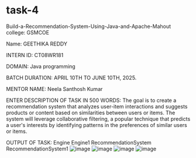 # task-4
Build-a-Recommendation-System-Using-Java-and-Apache-Mahout
college: GSMCOE

Name: GEETHIKA REDDY

INTERN ID: CT08WR181

DOMAIN: Java programming

BATCH DURATION: APRIL 10TH TO JUNE 10TH, 2025.

MENTOR NAME: Neela Santhosh Kumar

ENTER DESCRIPTION OF TASK IN 500 WORDS: The goal is to create a recommendation system that analyzes user-item interactions and suggests products or content based on similarities between users or items. The system will leverage collaborative filtering, a popular technique that predicts a user's interests by identifying patterns in the preferences of similar users or items.

OUTPUT OF TASK:
Engine Engine1 RecommendationSystem RecommendationSystem1
![image](https://github.com/user-attachments/assets/b351d962-db6b-4ba1-9de8-d7f7d816038c)
![image](https://github.com/user-attachments/assets/4cac06b9-1343-4045-bfec-3ab4555381a4)
![image](https://github.com/user-attachments/assets/72bdf043-f595-49f7-83d1-100eb15f2116)
![image](https://github.com/user-attachments/assets/37e5793e-84cc-4874-9dc8-037af6292da8)





